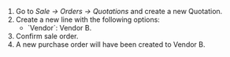 1.  Go to *Sale -\> Orders -\> Quotations* and create a new Quotation.
2.  Create a new line with the following options:
    - \`Vendor\`: Vendor B.
3.  Confirm sale order.
4.  A new purchase order will have been created to Vendor B.